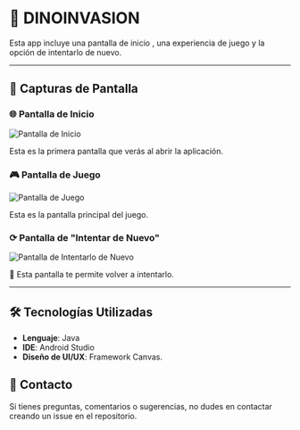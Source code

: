 
# 📱 DINOINVASION

Esta app incluye una pantalla de inicio , una experiencia de juego y la opción de intentarlo de nuevo.

---

## 📸 Capturas de Pantalla

### 🌐 Pantalla de Inicio

![Pantalla de Inicio](https://github.com/user-attachments/assets/16a13f73-4ee2-48b3-9a7d-d6ccb2d318f1)

Esta es la primera pantalla que verás al abrir la aplicación.

### 🎮 Pantalla de Juego

![Pantalla de Juego](https://github.com/user-attachments/assets/52293801-3bd8-469b-845f-b1eeeb783fde)

Esta es la pantalla principal del juego.

### ⟳ Pantalla de "Intentar de Nuevo"

![Pantalla de Intentarlo de Nuevo](https://github.com/user-attachments/assets/61fdce4c-405a-4c99-85c0-1584b463ec46)

🌟 Esta pantalla te permite volver a intentarlo.

---

## 🛠️ Tecnologías Utilizadas

- **Lenguaje**: Java
- **IDE**: Android Studio
- **Diseño de UI/UX**: Framework Canvas.

## 💬 Contacto
Si tienes preguntas, comentarios o sugerencias, no dudes en contactar creando un issue en el repositorio.




